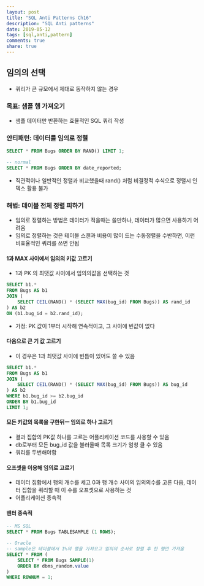 ```yaml
---
layout: post
title: "SQL Anti Patterns Ch16"
description: "SQL Anti patterns"
date: 2019-05-12
tags: [sql,anti,pattern]
comments: true
share: true
---
```


## 임의의 선택 
- 쿼리가 큰 규모에서 제대로 동작하지 않는 경우 

### 목표: 샘플 행 가져오기 
- 샘플 데이터만 반환하는 효율적인 SQL 쿼리 작성 

### 안티패턴: 데이터를 임의로 정렬 
```sql
SELECT * FROM Bugs ORDER BY RAND() LIMIT 1;

-- normal
SELECT * FROM Bugs ORDER BY date_reported;
```
- 직관적이나 일반적인 정렬과 비교했을때 rand() 처럼 비결정적 수식으로 정렬시 인덱스 활용 불가 

### 해법: 데이블 전체 정렬 피하기 
- 임의로 정렬하는 방법은 데이터가 적을때는 쓸만하나, 데이터가 많으면 사용하기 어려움 
- 임의로 정렬하는 것은 테이블 스캔과 비용이 많이 드는 수동정렬을 수반하면, 이런 비효율적인 쿼리를 쓰면 안됨

#### 1과 MAX 사이에서 임의의 키값 고르기
- 1과 PK 의 최댓값 사이에서 임의의값을 선택하는 것 
```sql
SELECT b1.*
FROM Bugs AS b1
JOIN (
    SELECT CEIL(RAND() * (SELECT MAX(bug_id) FROM Bugs)) AS rand_id
) AS b2
ON (b1.bug_id = b2.rand_id);
```
- 가정: PK 값이 1부터 시작해 연속적이고, 그 사이에 빈값이 없다 

#### 다음으로 큰 기 값 고르기 
- 이 경우은 1과 최댓값 사이에 빈틈이 있어도 쓸 수 있음 
```sql
SELECT b1.*
FROM Bugs AS b1
JOIN (
    SELECT CEIL(RAND() * (SELECT MAX(bug_id) FROM Bugs)) AS bug_id
) AS b2
WHERE b1.bug_id >= b2.bug_id
ORDER BY b1.bug_id
LIMIT 1;
```

#### 모든 키값의 목록을 구한뒤ㅡ 임의로 하나 고르기 
- 결과 집합의 PK값 하나를 고르는 어플리케이션 코드를 사용할 수 있음 
- db로부터 모든 bug_id 값을 불러올때 목록 크기가 엄청 클 수 있음 
- 쿼리를 두번해야함 

#### 오프셋을 이용해 임의로 고르기 
- 데이터 집합에서 행의 개수를 세고 0과 행 개수 사이의 임의의수를 고른 다음, 데이터 집합을 쿼리할 때 이 수를 오프셋으로 사용하는 것 
- 어플리케이션 종속적 

#### 벤터 종속적 
```sql
-- MS SQL
SELECT * FROM Bugs TABLESAMPLE (1 ROWS);

-- Oracle
-- sample은 테이블에서 1%의 행을 가져오고 임의의 순서로 정렬 후 한 행만 가져옴
SELECT * FROM (
    SELECT * FROM Bugs SAMPLE(1)
    ORDER BY dbms_random.value
)
WHERE ROWNUM = 1;
```
